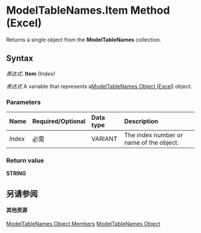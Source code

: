 
# ModelTableNames.Item Method (Excel)

Returns a single object from the  **ModelTableNames** collection.


## Syntax

 _表达式_. **Item** _(Index)_

 _表达式_ A variable that represents a[ModelTableNames Object (Excel)](70fa4b5b-ebc6-9ac9-de6c-40835b1ea12c.md) object.


### Parameters



|**Name**|**Required/Optional**|**Data type**|**Description**|
|:-----|:-----|:-----|:-----|
| _Index_|必需|VARIANT|The index number or name of the object.|

### Return value

 **STRING**


## 另请参阅


#### 其他资源


[ModelTableNames Object Members](http://msdn.microsoft.com/library/e79f2c49-6a54-b4d8-6f99-142d935fca9f%28Office.15%29.aspx)
[ModelTableNames Object](70fa4b5b-ebc6-9ac9-de6c-40835b1ea12c.md)